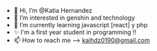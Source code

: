 - 👋 Hi, I’m @Katia Hernandez
- 👀 I’m interested in genshin and technology
- 🌱 I’m currently learning javascript [react] y php
- ✨ I'm a first year student in programming !!
- 📫 How to reach me --> kaihdz0190@gmail.com

<!---
KatiHernadez/KatiHernadez is a ✨ special ✨ repository because its `README.md` (this file) appears on your GitHub profile.
You can click the Preview link to take a look at your changes.
--->

